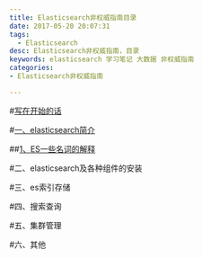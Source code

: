 ```yaml
---
title: Elasticsearch非权威指南目录
date: 2017-05-20 20:07:31
tags:
  - Elasticsearch
desc: Elasticsearch非权威指南，目录
keywords: elasticsearch 学习笔记 大数据 非权威指南 
categories:
- Elasticsearch非权威指南

---
```

#[写在开始的话](http://www.jianshu.com/p/844892bd0dff)

#[一、elasticsearch简介](http://www.jianshu.com/p/e8ee319a238d)

##[1、ES一些名词的解释](http://www.jianshu.com/p/4c56a271c5b8)

<!--more-->
#二、elasticsearch及各种组件的安装

#三、es索引存储

#四、搜索查询

#五、集群管理

#六、其他